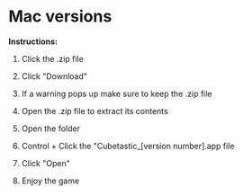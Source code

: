 # Mac versions

**Instructions:**

1. Click the .zip file

2. Click "Download"

3. If a warning pops up make sure to keep the .zip file

4. Open the .zip file to extract its contents

5. Open the folder

6. Control + Click the "Cubetastic_[version number].app file

7. Click "Open"

8. Enjoy the game
